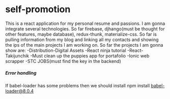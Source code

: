 # self-promotion
This is a react application for my personal resume and passions. I am gonna integrate several technologies. So far firebase, djhango(must be thought for other features, maybe database), redux-thunk, materialize-css.
So far is pulling information from my blog and linking all my contacts and showing the ips of the main projects I am working on.
So far the projects I am gonna show are:
-Distribution-Digital Assets
-React ninja tutorial
-React-Takijunchik
-Must clean up the puppies app for portafolio
-Ionic web scrapper
-STC JOBS(must find the key in the backend)

##### Error handling 
If babel-loader has some problems then we should install npm install babel-loader@8.0.4
